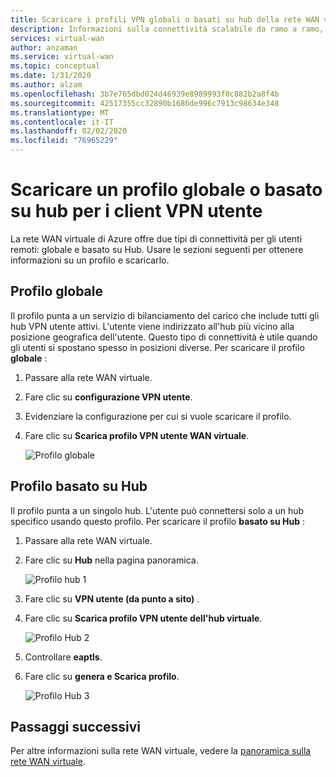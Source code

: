 ```yaml
---
title: Scaricare i profili VPN globali o basati su hub della rete WAN virtuale di Azure | Microsoft Docs
description: Informazioni sulla connettività scalabile da ramo a ramo, sulle aree disponibili e sui partner.
services: virtual-wan
author: anzaman
ms.service: virtual-wan
ms.topic: conceptual
ms.date: 1/31/2020
ms.author: alzam
ms.openlocfilehash: 3b7e765dbd024d46939e8989993f0c882b2a8f4b
ms.sourcegitcommit: 42517355cc32890b1686de996c7913c98634e348
ms.translationtype: MT
ms.contentlocale: it-IT
ms.lasthandoff: 02/02/2020
ms.locfileid: "76965229"
---
```

# <a name="download-a-global-or-hub-based-profile-for-user-vpn-clients"></a>Scaricare un profilo globale o basato su hub per i client VPN utente

La rete WAN virtuale di Azure offre due tipi di connettività per gli utenti remoti: globale e basato su Hub. Usare le sezioni seguenti per ottenere informazioni su un profilo e scaricarlo.

## <a name="global-profile"></a>Profilo globale

Il profilo punta a un servizio di bilanciamento del carico che include tutti gli hub VPN utente attivi. L'utente viene indirizzato all'hub più vicino alla posizione geografica dell'utente. Questo tipo di connettività è utile quando gli utenti si spostano spesso in posizioni diverse. Per scaricare il profilo **globale** :

1. Passare alla rete WAN virtuale.
2. Fare clic su **configurazione VPN utente**.
3. Evidenziare la configurazione per cui si vuole scaricare il profilo.
4. Fare clic su **Scarica profilo VPN utente WAN virtuale**.

   ![Profilo globale](./media/global-hub-profile/global1.png)

## <a name="hub-based-profile"></a>Profilo basato su Hub

Il profilo punta a un singolo hub. L'utente può connettersi solo a un hub specifico usando questo profilo. Per scaricare il profilo **basato su Hub** :

1. Passare alla rete WAN virtuale.
2. Fare clic su **Hub** nella pagina panoramica.

    ![Profilo hub 1](./media/global-hub-profile/hub1.png)
3. Fare clic su **VPN utente (da punto a sito)** .
4. Fare clic su **Scarica profilo VPN utente dell'hub virtuale**.

   ![Profilo Hub 2](./media/global-hub-profile/hub2.png)
5. Controllare **eaptls**.
6. Fare clic su **genera e Scarica profilo**.

   ![Profilo Hub 3](./media/global-hub-profile/download.png)

## <a name="next-steps"></a>Passaggi successivi

Per altre informazioni sulla rete WAN virtuale, vedere la [panoramica sulla rete WAN virtuale](virtual-wan-about.md).
